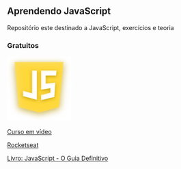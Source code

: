 <h2>Aprendendo JavaScript</h2>

<p>Repositório este destinado a JavaScript, exercícios e teoria</p>

<h3>Gratuitos</h3>

<img src="img/js.svg" alt="JavaScript" width="150" height="150">

<a href="https://www.youtube.com/playlist?list=PLHz_AreHm4dlsK3Nr9GVvXCbpQyHQl1o1">Curso em vídeo</a>

<a href="https://app.rocketseat.com.br/node/o-guia-estelar-de-java-script">Rocketseat</a>

<a href="https://www.amazon.com/Javascript-Guia-Definitivo-Portuguese-Brasil/dp/856583719X">Livro: JavaScript - O Guia Definitivo</a>


